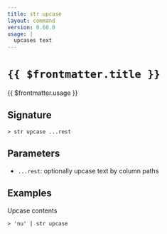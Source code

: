 ```yaml
---
title: str upcase
layout: command
version: 0.60.0
usage: |
  upcases text
---
```


# `{{ $frontmatter.title }}`

<div style='white-space: pre-wrap;'>{{ $frontmatter.usage }}</div>

## Signature

```> str upcase ...rest```

## Parameters

 -  `...rest`: optionally upcase text by column paths

## Examples

Upcase contents
```shell
> 'nu' | str upcase
```
